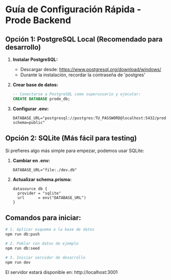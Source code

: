 # Guía de Configuración Rápida - Prode Backend

## Opción 1: PostgreSQL Local (Recomendado para desarrollo)

1. **Instalar PostgreSQL:**
   - Descargar desde: https://www.postgresql.org/download/windows/
   - Durante la instalación, recordar la contraseña de 'postgres'

2. **Crear base de datos:**
   ```sql
   -- Conectarse a PostgreSQL como superusuario y ejecutar:
   CREATE DATABASE prode_db;
   ```

3. **Configurar .env:**
   ```env
   DATABASE_URL="postgresql://postgres:TU_PASSWORD@localhost:5432/prode_db?schema=public"
   ```

## Opción 2: SQLite (Más fácil para testing)

Si prefieres algo más simple para empezar, podemos usar SQLite:

1. **Cambiar en .env:**
   ```env
   DATABASE_URL="file:./dev.db"
   ```

2. **Actualizar schema.prisma:**
   ```prisma
   datasource db {
     provider = "sqlite"
     url      = env("DATABASE_URL")
   }
   ```

## Comandos para iniciar:

```bash
# 1. Aplicar esquema a la base de datos
npm run db:push

# 2. Poblar con datos de ejemplo
npm run db:seed

# 3. Iniciar servidor de desarrollo
npm run dev
```

El servidor estará disponible en: http://localhost:3001
